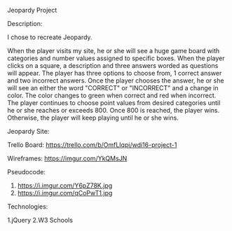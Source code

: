 Jeopardy Project 

Description:

I chose to recreate Jeopardy.

When the player visits my site, he or she will see a huge game board with categories and number values assigned to specific boxes. When the player clicks on a square, a description and three answers worded as questions will appear. The player has three options to choose from, 1 correct answer and two incorrect answers. Once the player chooses the answer, he or she will see an either the word "CORRECT" or "INCORRECT" and a change in color. The color changes to green when correct and red when incorrect. The player continues to choose point values from desired categories until he or she reaches or exceeds 800. Once 800 is reached, the player wins. Otherwise, the player will keep playing until he or she wins. 

Jeopardy Site:

Trello Board: https://trello.com/b/OmfLIqpi/wdi16-project-1

Wireframes:
https://imgur.com/YkQMsJN

Pseudocode: 
1. https://i.imgur.com/Y6pZ78K.jpg
2. https://i.imgur.com/qCoPwT1.jpg

Technologies:

1.jQuery
2.W3 Schools





